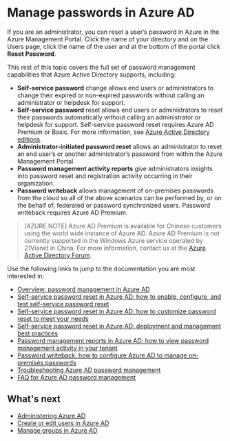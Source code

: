 <properties
	pageTitle="Manage passwords in Azure AD | Windows Azure"
	description="How to manage passwords in Azure AD."
	services="active-directory"
	documentationCenter=""
	authors="curtand"
	manager="stevenpo"
	editor=""/>

<tags 
	ms.service="active-directory" 
	ms.date="09/21/2015"
	wacn.date=""/>

# Manage passwords in Azure AD

If you are an administrator, you can reset a user’s password in Azure in the Azure Management Portal. Click the name of your directory and on the Users page, click the name of the user and at the bottom of the portal click **Reset Password**.

This rest of this topic covers the full set of password management capabilities that Azure Active Directory supports, including:

- **Self-service password** change allows end users or administrators to change their expired or non-expired passwords without calling an administrator or helpdesk for support.
- **Self-service password** reset allows end users or administrators to reset their passwords automatically without calling an administrator or helpdesk for support. Self-service password reset requires Azure AD Premium or Basic. For more information, see [Azure Active Directory editions](/documentation/articles/active-directory-editions).
- **Administrator-initiated password reset** allows an administrator to reset an end user’s or another administrator’s password from within the Azure Management Portal.
- **Password management activity reports** give administrators insights into password reset and registration activity occurring in their organization. 
- **Password writeback** allows management of on-premises passwords from the cloud so all of the above scenarios can be performed by, or on the behalf of, federated or password synchronized users. Password writeback requires Azure AD Premium. <!--For more information, see [Getting started with Azure Active Directory Premium](/documentation/articles/active-directory-get-started-premium).-->

> [AZURE.NOTE] 
> Azure AD Premium is available for Chinese customers using the world wide instance of Azure AD. Azure AD Premium is not currently supported in the Windows Azure service operated by 21Vianet in China. For more information, contact us at the [Azure Active Directory Forum](http://feedback.azure.com/forums/169401-azure-active-directory). 

Use the following links to jump to the documentation you are most interested in:

- [Overview: password management in Azure AD](/documentation/articles/active-directory-passwords-how-it-works)
- [Self-service password reset in Azure AD: how to enable, configure, and test self-service password reset](/documentation/articles/active-directory-passwords-getting-started#enable-users-to-reset-their-azure-ad-passwords)
- [Self-service password reset in Azure AD: how to customize password reset to meet your needs](/documentation/articles/active-directory-passwords-customize)
- [Self-service password reset in Azure AD: deployment and management best practices](/documentation/articles/active-directory-passwords-best-practices)
- [Password management reports in Azure AD: how to view password management activity in your tenant](/documentation/articles/active-directory-passwords-get-insights)
- [Password writeback: how to configure Azure AD to manage on-premises passwords](/documentation/articles/active-directory-passwords-getting-started#enable-users-to-reset-or-change-their-ad-passwords)
- [Troubleshooting Azure AD password management](/documentation/articles/active-directory-passwords-troubleshoot)
- [FAQ for Azure AD password management](/documentation/articles/active-directory-passwords-faq)

## What's next

- [Administering Azure AD](/documentation/articles/active-directory-administer)
- [Create or edit users in Azure AD](/documentation/articles/active-directory-create-users)
- [Manage groups in Azure AD](/documentation/articles/active-directory-manage-groups)
